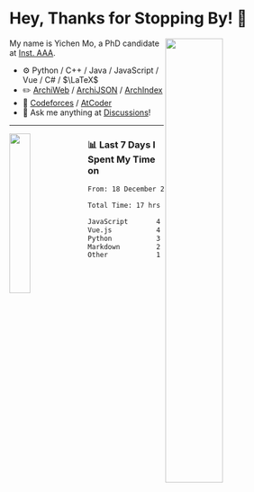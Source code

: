 # Hey, Thanks for Stopping By! 🦭

<picture>
    <source media="(prefers-color-scheme: dark)" srcset="https://github-readme-stats.vercel.app/api?username=amomorning&show_icons=true&theme=noctis_minimus&hide=issues">
    <img align="right" width="45%" src="https://github-readme-stats.vercel.app/api?username=amomorning&show_icons=true&theme=graywhite&hide=issues">
</picture>


My name is Yichen Mo, a PhD candidate at [Inst. AAA](https://archialgo.com).

-   :gear: Python / C++ / Java / JavaScript / Vue / C# / $\LaTeX$ 
-   :pencil2: [ArchiWeb](https://web.archialgo.com) / [ArchiJSON](https://www.food4rhino.com/en/app/archijson) / [ArchIndex](https://index.archialgo.com/) 
-   :abacus: [Codeforces](https://codeforces.com/profile/LaPluma) / [AtCoder](https://atcoder.jp/users/amomorning)
-   :thought_balloon: Ask me anything at [Discussions](https://github.com/amomorning/amomorning/discussions/new)!


---

<picture>
    <source media="(prefers-color-scheme: dark)" srcset="https://github-readme-stats.vercel.app/api/top-langs/?username=amomorning&hide=Mathematica&theme=noctis_minimus">
    <img align="left" width="27%" src="https://github-readme-stats.vercel.app/api/top-langs/?username=amomorning&hide=Mathematica&theme=graywhite">
</picture>

  
### 📊 Last 7 Days I Spent My Time on

<!--START_SECTION:waka-->

```txt
From: 18 December 2023 - To: 25 December 2023

Total Time: 17 hrs 4 mins

JavaScript       4 hrs 30 mins   ██████▓░░░░░░░░░░░░░░░░░░   26.40 %
Vue.js           4 hrs 25 mins   ██████▒░░░░░░░░░░░░░░░░░░   25.87 %
Python           3 hrs 55 mins   █████▓░░░░░░░░░░░░░░░░░░░   23.03 %
Markdown         2 hrs 11 mins   ███▒░░░░░░░░░░░░░░░░░░░░░   12.84 %
Other            1 hr 33 mins    ██▒░░░░░░░░░░░░░░░░░░░░░░   09.12 %
```

<!--END_SECTION:waka-->　　
